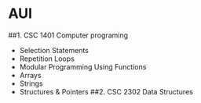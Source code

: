# AUI
##1. CSC 1401 Computer programing 
- Selection Statements
- Repetition Loops
- Modular Programming Using Functions
- Arrays
- Strings
- Structures & Pointers
##2. CSC 2302 Data Structures

